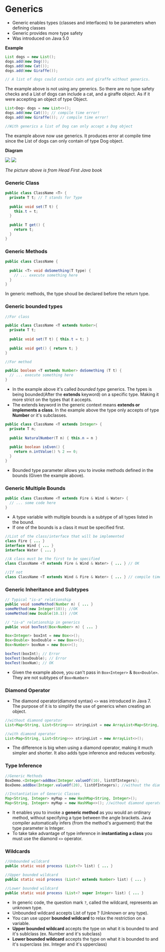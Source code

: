 # Generics 

- Generic enables types (classes and interfaces) to be parameters when defining classes
- Generic provides more type safety
- Was introduced on Java 5.0

**Example**
```java
List dogs = new List();
dogs.add(new Dog());
dogs.add(new Cat());
dogs.add(new Giraffe());

// A list of dogs could contain cats and giraffe without generics.
```
The example above is not using any generics. So there are no type safety checks and a List of dogs can include a cat, and a giraffe object. As if it were accepting an object of type Object.

```java
List<Dog> dogs = new List<>();
dogs.add(new Cat()); // compile time error!
dogs.add(new Giraffe()); // compile time error!

//With generics a list of Dog can only accept a Dog object
```
The example above now use generics. It produces error at compile time since the List of dogs can only contain of type Dog object.

**Diagram**

![](../img/java/woutgeneric.PNG)
![](../img/java/withgeneric.PNG)

*The picture above is from Head First Java book*

### Generic Class

```java
public class ClassName <T> {
  private T t; // T stands for Type
  
  public void set(T t) {
    this.t = t;
  }
  
  public T get() {
    return t;
  }
}
```
### Generic Methods

```java
public class ClassName {
  
  public <T> void doSomething(T type) {
    // ... execute something here
  }
}
```
In generic methods, the type shoud be declared before the return type.

### Generic bounded types

```java
//For class

public class ClassName <T extends Number>{
  private T t;
  
  public void set(T t) { this.t = t; }
  
  public void get() { return t; }
}

//For method

public boolean <T extends Number> doSomething (T t) {
  // ... execute something here
}
```
- In the example above it's called *bounded type* generics. The types is being bounded(After the **extends** keyword) on a specific type. Making it more strict on the types that it accepts.
- The extends keyword in the generic context means **extends or implements a class**. In the example above the type only accepts of type **Number** or it's subclasses.

```java
public class ClassName <T extends Integer> {
  private T n;
  
  public NaturalNumber(T n) { this.n = n }
  
  public boolean isEven() {
    return n.intValue() % 2 == 0;
  }
}
```
- Bounded type parameter allows you to invoke methods defined in the bounds (Given the example above).

### Generic Multiple Bounds

```java
public class ClassName <T extends Fire & Wind & Water> {
  // ... some code here
}
```
- A type variable with multiple bounds is a subtype of all types listed in the bound.
- If one of the bounds is a class it must be specified first.

```java
//List of the class/interface that will be implemented
class Fire { ... }
interface Wind { ... }
interface Water { ... }

//A class must be the first to be specified
class ClassName <T extends Fire & Wind & Water> { ... } // OK

//If not
class ClassName <T extends Wind & Fire & Water> { ... } // compile time error!
```
### Generic Inheritance and Subtypes

```java
// Typical "is-a" relationship
public void someMethod(Number n) { ... }
someMethod(new Integer(10)); //OK
someMethod(new Double(10.1)) //OK

// "is-a" relationship in generics
public void boxTest(Box<Number> n) { ... }

Box<Integer> boxInt = new Box<>();
Box<Double> boxDouble = new Box<>();
Box<Number> boxNum = new Box<>();

boxTest(boxInt); // Error
boxTest(boxDouble); // Error
boxTest(boxNum); // OK
```
- Given the example above, you can't pass in ```Box<Integer>``` & ```Box<Double>```. They are not subtypes of ```Box<Number>```
### Diamond Operator
- The diamond operator(diamond syntax) ```<>``` was introduced in Java 7. The purpose of it is to simplify the use of generics when creating an object.

```java
//without diamond operator
List<Map<String, List<String>>> stringList = new ArrayList<Map<String, List<String>>>();

//with diamond operator
List<Map<String, List<String>>> stringList = new ArrayList<>();
``` 
- The difference is big when using a diamond operator, making it much simpler and shorter. It also adds type inference and reduces verbosity.

### Type Inference

```java
//Generic Methods
BoxDemo.<Integer>addBox(Integer.valueOf(10), listOfIntegers);
BoxDemo.addBox(Integer.valueOf(20), listOfIntegers); //without the diamond operator is the same.

//Instantiation of Generic Classes
Map<String, Integer> myMap = new HashMap<String, Integer>();
Map<String, Integer> myMap = new HashMap<>(); //without diamond operator is the same.

```
- It enables you to invoke a **generic method** as you would an ordinary method, without specifying a type between the angle brackets. Java compiler automatically infers (from the method's arguement) that the type parameter is Integer.
- To take take advantage of type inference in **instantiating a class** you must use the diamond ```<>``` operator.

### Wildcards 

```java
//Unbounded wildcard
public static void process (List<?> list) { ... }

//Upper bounded wildcard
public static void process (List<? extends Number> list) { ... }

//Lower bounded wildcard
public static void process (List<? super Integer> list) { ... }
```
- In generic code, the question mark ```?```, called the wildcard, represents an unknown type.
- Unbounded wildcard accepts List of type ? (Unknown or any type).
- You can use upper **bounded wildcard** to relax the restriction on a variable.
- **Upper bounded wildcard** accepts the type on what it is bounded to and it's sublclass (ex. Number and it's subclass)
- **Lower bounded wildcard** accepts the type on what it is bounded to and it's superclass (ex. Integer and it's upperclass)

